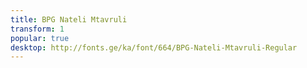 ```yaml
---
title: BPG Nateli Mtavruli
transform: 1
popular: true
desktop: http://fonts.ge/ka/font/664/BPG-Nateli-Mtavruli-Regular
---
```

